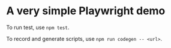 # A very simple Playwright demo

To run test, use `npm test`.

To record and generate scripts, use `npm run codegen -- <url>`.